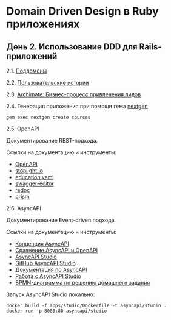 # Domain Driven Design в Ruby приложениях

## День 2. Использование DDD для Rails-приложений

2.1. [Поддомены](https://app.holst.so/share/b/2afa9779-77cc-407e-bc81-e9db0f7af740)

2.2. [Пользовательские истории](https://app.holst.so/share/b/439e26d3-3ad1-4fb4-8f15-af17b0feac85)

2.3. [Archimate: Бизнес-процесс привлечения лидов](leads.archimate)

2.4. Генерация приложения при помощи гема [nextgen](https://github.com/mattbrictson/nextgen)

```
gem exec nextgen create cources
```

2.5. OpenAPI

Документирование REST-подхода.

Cсылки на документацию и инструменты:
- [OpenAPI](https://spec.openapis.org/oas/v3.1.0)
- [stoplight.io](https://stoplight.io/)
- [education.yaml](education.yaml)
- [swagger-editor](swagger-editor)
- [redoc](https://github.com/Redocly/redoc)
- [prism](https://github.com/stoplightio/prism)

2.6. AsyncAPI

Документирование Event-driven подхода.

Cсылки на документацию и инструменты:

- [Концепция AsyncAPI](https://www.asyncapi.com/docs/concepts/asyncapi-document)
- [Сравнение AsyncAPI и OpenAPI](https://www.asyncapi.com/docs/tutorials/getting-started/coming-from-openapi)
- [AsyncAPI Studio](https://studio.asyncapi.com/)
- [GitHub AsyncAPI Studio](https://github.com/asyncapi/studio/tree/master)
- [Документация по AsyncAPI](https://www.asyncapi.com/docs)
- [Работа с AsyncAPI Studio](https://deepwiki.com/asyncapi/studio/2.2-docker-deployment)
- [BPMN-диаграмма по решению домашнего задания](https://app.holst.so/share/b/222537fe-10cf-45bc-80ca-2132aa5e3936)

Запуск AsyncAPI Studio локально:

```
docker build -f apps/studio/Dockerfile -t asyncapi/studio .
docker run -p 8080:80 asyncapi/studio
```
